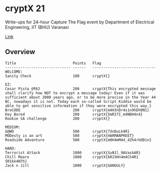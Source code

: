 # cryptX 21

Write-ups for 24-hour Capture The Flag event by Department of Electrical Engineering, IIT (BHU) Varanasi

<a href="https://www.electricalfest.in/events/info/cryptx">Link</a>

## Overview
```
Title                          Points   Flag
------------------------------ ------   -----------------------------
WELCOME:
Sanity Check                   100      cryptX{}

EZ:
Cesar Pista @₹62               200      cryptX{This encrypted message shall clarify how NOT to encrypt a message today! Even if it was sufficient about 2000 years ago, or to be more precise in the Year 44 BC, nowadays it is not. Today each so-called Script Kiddie would be able to get sensitive information if they were encrypted this way.}
BroCODE                        200      cryptX{m4H3nDr4s1n9hDh0N1}
Key Bored                      200      cryptX{5mRI7I_m4NDH4n4}
Rookie SA challenge            200      cryptX{}

MEDIUM:
G@WD                           500      cryptX{73nDuLk4R}
MODesty is an art              500      cryptX{HARMANPREET}
Roadside Adventure             500      cryptX{m0H4mM4d_4Zh4rUdDin}

HARD:
Terrorist Attack               1000     cryptX{SuN1l_9AVaskAR}
Chill Maaro                    1000     cryptX{kR15Hn4m4Ch4R1 5R1kk4N7h}
Jack n Jill                    1000     cryptX{GANGULY}
```

